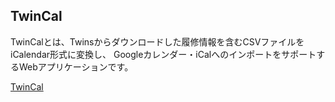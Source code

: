 ## TwinCal

TwinCalとは、Twinsからダウンロードした履修情報を含むCSVファイルをiCalendar形式に変換し、 
Googleカレンダー・iCalへのインポートをサポートするWebアプリケーションです。

[TwinCal](http://gam0022.net/app/twincal/)
